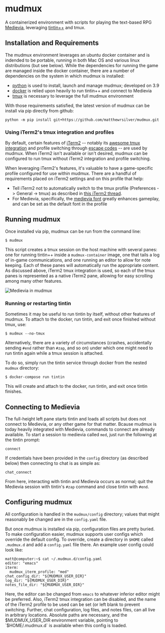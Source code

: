 # mudmux
A containerized environment with scripts for playing the text-based RPG [Medievia](http://www.medievia.com/), leveraging [tintin++](https://sourceforge.net/projects/tintin/) and tmux.

## Installation and Requirements

The mudmux environment leverages an ubuntu docker container and is indended to be portable, running in both Mac OS and various linux distributions (but see below). While the dependencies for running the game are managed inside the docker container, there are a number of dependencies on the system in which mudmux is installed:

* [python](https://www.python.org/) is used to install, launch and manage mudmux; developed on 3.9
* [docker](https://www.docker.com/) is relied upon heavily to run tintin++ and connect to Medievia
* [tmux](https://en.wikipedia.org/wiki/Tmux) is necessary to leverage the full mudmux environment

With those requirements satisfied, the latest version of mudmux can be install via pip directly from github:

```
python -m pip install git+https://github.com/matthewrsilver/mudmux.git
```

### Using iTerm2's tmux integration and profiles

By default, certain features of [iTerm2](https://iterm2.com) -- notably its [awesome tmux integration](https://iterm2.com/documentation-tmux-integration.html) and profile switching through [escape codes](https://iterm2.com/documentation-escape-codes.html) -- are used by mudmux. When iTerm2 isn't available or isn't desired, mudmux can be configured to run tmux without iTerm2 integration and profile switching.

When leveraging iTerm2's features, it's valuable to have a game-specific profile configured for use within mudmux. There are a handful of requirements placed on iTerm2 settings and on this profile that help:

* Tell iTerm2 not to automatically switch to the tmux profile (Preferences -> General -> tmux) as described in [this iTerm2 thread](https://gitlab.com/gnachman/iterm2/-/issues/4543#note_326526076).
* For Medievia, specifically, the [medievia font](http://www.medievia.com/fonts.html) greatly enhances gameplay, and can be set as the default font in the profile

## Running mudmux

Once installed via pip, mudmux can be run from the command line:

```
$ mudmux
```

This script creates a tmux session on the host machine with several panes: one for running tintin++ inside a `mudmux-container` image, one that tails a log of in-game communications, and one running an editor to allow for note keeping. Each of these panes will automatically run the appropriate content. As discussed above, iTerm2 tmux integration is used, so each of the tmux panes is represented as a native iTerm2 pane, allowing for easy scrolling among many other features.

![Medievia in mudmux](data/medievia_in_mudmux.png)

### Running or restarting tintin

Sometimes it may be useful to run tintin by itself, without other features of mudmux. To attach to the docker, run tintin, and exit once finished without tmux, use:

```
$ mudmux --no-tmux
```


Alternatively, there are a variety of circumstances (crashes, accidentally sending `#end` rather than `#zap`, and so on)  under which one might need to run tintin again while a tmux session is attached.

To do so, simply run the tintin service through docker from the nested `mudmux` directory:

```
$ docker-compose run tintin
```

This will create and attach to the docker, run tintin, and exit once tintin finishes.

## Connecting to Medievia

The full-height left pane starts tintin and loads all scripts but does not connect to Medievia, or any other game for that matter. Bcause mudmux is today heavily integrated with Medievia, commands to connect are already available. To start a session to medievia called `med`, just run the following at the tintin prompt:

```
connect
```

If credentials have been provided in the `config` directory (as described below) then connecting to chat is as simple as:

```
chat_connect
```

From here, interacting with tintin and Medievia occurs as normal; quit the Medievia session with tintin's `#zap` command and close tintin with `#end`.

## Configuring mudmux

All configuration is handled in the `mudmux/config` directory; values that might reasonably be changed are in the `config.yaml` file.

But once mudmux is installed via pip, configuration files are pretty buried. To make configuration easier, mudmux supports user configs which override the default config. To override, create a directory in `$HOME` called `.mudmux.d` and add a `config.yaml` file there. An example user config could look like:

```shell
matt@computer:~$ cat ~/.mudmux.d/config.yaml
editor: "emacs"
iterm:
  mudmux_iterm_profile: "med"
chat_config_dir: "${MUDMUX_USER_DIR}"
log_dir: "${MUDMUX_USER_DIR}"
notes_file_dir: "${MUDMUX_USER_DIR}"
```

Here, the editor can be changed from `emacs` to whatever inferior editor might be preferred. Also, iTerm2 tmux integration can be disabled, and the name of the iTerm2 profile to be used can be set (or left blank to prevent switching. Further, chat configuration, log files, and notes files, can all live in arbitrary locations. Absolute paths are necessary, and the $MUDMUX_USER_DIR environment variable, pointing to `$HOME/.mudmux.d` is available when this config is loaded.